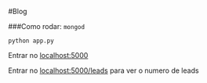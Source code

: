 #Blog

###Como rodar:
`mongod`

`python app.py`

Entrar no [localhost:5000](http://localhost:5000)

Entrar no [localhost:5000/leads](http://localhost:5000/leads) para ver o numero de leads
